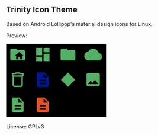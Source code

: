 Trinity Icon Theme
------------------

Based on Android Lollipop's material design icons for Linux.

Preview:

![screenshot](https://raw.githubusercontent.com/chinarulezzz-de/Trinity-Icon-Theme/master/scrshot.png)


License: GPLv3
